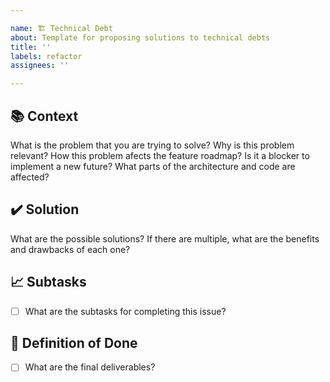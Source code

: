 ```yaml
---

name: 🏗️ Technical Debt
about: Template for proposing solutions to technical debts
title: ''
labels: refactor
assignees: ''

---
```


## 📚 Context

What is the problem that you are trying to solve?
Why is this problem relevant?
How this problem afects the feature roadmap?
Is it a blocker to implement a new future?
What parts of the architecture and code are affected?

## ✔️ Solution

What are the possible solutions?
If there are multiple, what are the benefits and drawbacks of each one?

## 📈 Subtasks

-   [ ] What are the subtasks for completing this issue?

## 🎯 Definition of Done

-   [ ] What are the final deliverables?
